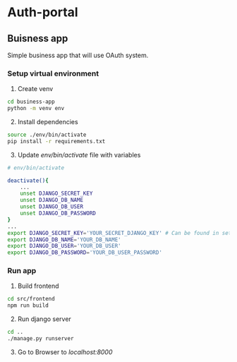 # Auth-portal

## Buisness app
Simple business app that will use OAuth system.

### Setup virtual environment
1. Create venv
```bash
cd business-app
python -m venv env
```
2. Install dependencies
```bash
source ./env/bin/activate
pip install -r requirements.txt
```
3. Update *env/bin/activate* file with variables
```bash
# env/bin/activate

deactivate(){
    ...
    unset DJANGO_SECRET_KEY
    unset DJANGO_DB_NAME
    unset DJANGO_DB_USER
    unset DJANGO_DB_PASSWORD
}
...
export DJANGO_SECRET_KEY='YOUR_SECRET_DJANGO_KEY' # Can be found in settings.py
export DJANGO_DB_NAME='YOUR_DB_NAME'
export DJANGO_DB_USER='YOUR_DB_USER'
export DJANGO_DB_PASSWORD='YOUR_DB_USER_PASSWORD'
```
### Run app
1. Build frontend
```bash
cd src/frontend
npm run build
```
2. Run django server
```bash
cd ..
./manage.py runserver
```
3. Go to Browser to *localhost:8000*
